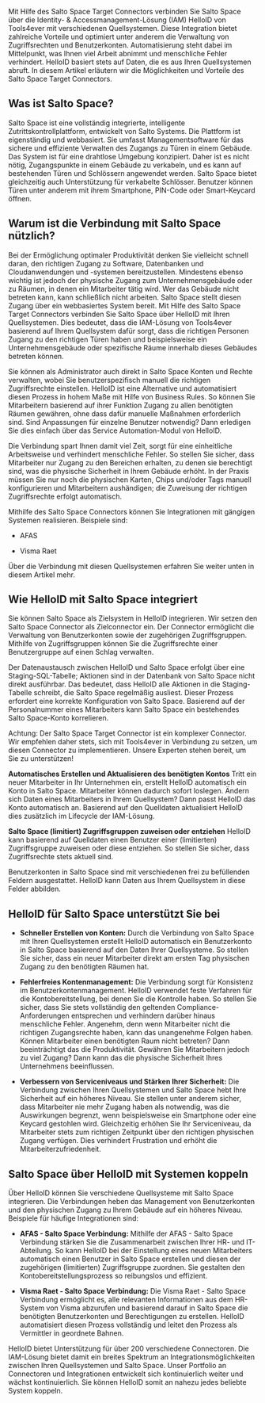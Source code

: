 Mit Hilfe des Salto Space Target Connectors verbinden Sie Salto Space über die Identity- & Accessmanagement-Lösung (IAM) HelloID von Tools4ever mit verschiedenen Quellsystemen. Diese Integration bietet zahlreiche Vorteile und optimiert unter anderem die Verwaltung von Zugriffsrechten und Benutzerkonten. Automatisierung steht dabei im Mittelpunkt, was Ihnen viel Arbeit abnimmt und menschliche Fehler verhindert. HelloID basiert stets auf Daten, die es aus Ihren Quellsystemen abruft. In diesem Artikel erläutern wir die Möglichkeiten und Vorteile des Salto Space Target Connectors.

## Was ist Salto Space?

Salto Space ist eine vollständig integrierte, intelligente Zutrittskontrollplattform, entwickelt von Salto Systems. Die Plattform ist eigenständig und webbasiert. Sie umfasst Managementsoftware für das sichere und effiziente Verwalten des Zugangs zu Türen in einem Gebäude. Das System ist für eine drahtlose Umgebung konzipiert. Daher ist es nicht nötig, Zugangspunkte in einem Gebäude zu verkabeln, und es kann auf bestehenden Türen und Schlössern angewendet werden. Salto Space bietet gleichzeitig auch Unterstützung für verkabelte Schlösser. Benutzer können Türen unter anderem mit ihrem Smartphone, PIN-Code oder Smart-Keycard öffnen.

## Warum ist die Verbindung mit Salto Space nützlich?

Bei der Ermöglichung optimaler Produktivität denken Sie vielleicht schnell daran, den richtigen Zugang zu Software, Datenbanken und Cloudanwendungen und -systemen bereitzustellen. Mindestens ebenso wichtig ist jedoch der physische Zugang zum Unternehmensgebäude oder zu Räumen, in denen ein Mitarbeiter tätig wird. Wer das Gebäude nicht betreten kann, kann schließlich nicht arbeiten. Salto Space stellt diesen Zugang über ein webbasiertes System bereit. Mit Hilfe des Salto Space Target Connectors verbinden Sie Salto Space über HelloID mit Ihren Quellsystemen. Dies bedeutet, dass die IAM-Lösung von Tools4ever basierend auf Ihrem Quellsystem dafür sorgt, dass die richtigen Personen Zugang zu den richtigen Türen haben und beispielsweise ein Unternehmensgebäude oder spezifische Räume innerhalb dieses Gebäudes betreten können.

Sie können als Administrator auch direkt in Salto Space Konten und Rechte verwalten, wobei Sie benutzerspezifisch manuell die richtigen Zugriffsrechte einstellen. HelloID ist eine Alternative und automatisiert diesen Prozess in hohem Maße mit Hilfe von Business Rules. So können Sie Mitarbeitern basierend auf ihrer Funktion Zugang zu allen benötigten Räumen gewähren, ohne dass dafür manuelle Maßnahmen erforderlich sind. Sind Anpassungen für einzelne Benutzer notwendig? Dann erledigen Sie dies einfach über das Service Automation-Modul von HelloID.

Die Verbindung spart Ihnen damit viel Zeit, sorgt für eine einheitliche Arbeitsweise und verhindert menschliche Fehler. So stellen Sie sicher, dass Mitarbeiter nur Zugang zu den Bereichen erhalten, zu denen sie berechtigt sind, was die physische Sicherheit in Ihrem Gebäude erhöht. In der Praxis müssen Sie nur noch die physischen Karten, Chips und/oder Tags manuell konfigurieren und Mitarbeitern aushändigen; die Zuweisung der richtigen Zugriffsrechte erfolgt automatisch.

Mithilfe des Salto Space Connectors können Sie Integrationen mit gängigen Systemen realisieren. Beispiele sind:

* AFAS

* Visma Raet

Über die Verbindung mit diesen Quellsystemen erfahren Sie weiter unten in diesem Artikel mehr.

## Wie HelloID mit Salto Space integriert

Sie können Salto Space als Zielsystem in HelloID integrieren. Wir setzen den Salto Space Connector als Zielconnector ein. Der Connector ermöglicht die Verwaltung von Benutzerkonten sowie der zugehörigen Zugriffsgruppen. Mithilfe von Zugriffsgruppen können Sie die Zugriffsrechte einer Benutzergruppe auf einen Schlag verwalten.

Der Datenaustausch zwischen HelloID und Salto Space erfolgt über eine Staging-SQL-Tabelle; Aktionen sind in der Datenbank von Salto Space nicht direkt ausführbar. Das bedeutet, dass HelloID alle Aktionen in die Staging-Tabelle schreibt, die Salto Space regelmäßig ausliest. Dieser Prozess erfordert eine korrekte Konfiguration von Salto Space. Basierend auf der Personalnummer eines Mitarbeiters kann Salto Space ein bestehendes Salto Space-Konto korrelieren.

Achtung: Der Salto Space Target Connector ist ein komplexer Connector. Wir empfehlen daher stets, sich mit Tools4ever in Verbindung zu setzen, um diesen Connector zu implementieren. Unsere Experten stehen bereit, um Sie zu unterstützen!

**Automatisches Erstellen und Aktualisieren des benötigten Kontos**
Tritt ein neuer Mitarbeiter in Ihr Unternehmen ein, erstellt HelloID automatisch ein Konto in Salto Space. Mitarbeiter können dadurch sofort loslegen. Ändern sich Daten eines Mitarbeiters in Ihrem Quellsystem? Dann passt HelloID das Konto automatisch an. Basierend auf den Quelldaten aktualisiert HelloID dies zusätzlich im Lifecycle der IAM-Lösung.

**Salto Space (limitiert) Zugriffsgruppen zuweisen oder entziehen**
HelloID kann basierend auf Quelldaten einen Benutzer einer (limitierten) Zugriffsgruppe zuweisen oder diese entziehen. So stellen Sie sicher, dass Zugriffsrechte stets aktuell sind.

Benutzerkonten in Salto Space sind mit verschiedenen frei zu befüllenden Feldern ausgestattet. HelloID kann Daten aus Ihrem Quellsystem in diese Felder abbilden.

## HelloID für Salto Space unterstützt Sie bei

* **Schneller Erstellen von Konten:** Durch die Verbindung von Salto Space mit Ihren Quellsystemen erstellt HelloID automatisch ein Benutzerkonto in Salto Space basierend auf den Daten Ihrer Quellsysteme. So stellen Sie sicher, dass ein neuer Mitarbeiter direkt am ersten Tag physischen Zugang zu den benötigten Räumen hat.

* **Fehlerfreies Kontenmanagement:** Die Verbindung sorgt für Konsistenz im Benutzerkontenmanagement. HelloID verwendet feste Verfahren für die Kontobereitstellung, bei denen Sie die Kontrolle haben. So stellen Sie sicher, dass Sie stets vollständig den geltenden Compliance-Anforderungen entsprechen und verhindern darüber hinaus menschliche Fehler. Angenehm, denn wenn Mitarbeiter nicht die richtigen Zugangsrechte haben, kann das unangenehme Folgen haben. Können Mitarbeiter einen benötigten Raum nicht betreten? Dann beeinträchtigt das die Produktivität. Gewähren Sie Mitarbeitern jedoch zu viel Zugang? Dann kann das die physische Sicherheit Ihres Unternehmens beeinflussen.

* **Verbessern von Serviceniveaus und Stärken Ihrer Sicherheit:** Die Verbindung zwischen Ihren Quellsystemen und Salto Space hebt Ihre Sicherheit auf ein höheres Niveau. Sie stellen unter anderem sicher, dass Mitarbeiter nie mehr Zugang haben als notwendig, was die Auswirkungen begrenzt, wenn beispielsweise ein Smartphone oder eine Keycard gestohlen wird. Gleichzeitig erhöhen Sie Ihr Serviceniveau, da Mitarbeiter stets zum richtigen Zeitpunkt über den richtigen physischen Zugang verfügen. Dies verhindert Frustration und erhöht die Mitarbeiterzufriedenheit.

## Salto Space über HelloID mit Systemen koppeln

Über HelloID können Sie verschiedene Quellsysteme mit Salto Space integrieren. Die Verbindungen heben das Management von Benutzerkonten und den physischen Zugang zu Ihrem Gebäude auf ein höheres Niveau. Beispiele für häufige Integrationen sind:

* **AFAS - Salto Space Verbindung:** Mithilfe der AFAS - Salto Space Verbindung stärken Sie die Zusammenarbeit zwischen Ihrer HR- und IT-Abteilung. So kann HelloID bei der Einstellung eines neuen Mitarbeiters automatisch einen Benutzer in Salto Space erstellen und diesen der zugehörigen (limitierten) Zugriffsgruppe zuordnen. Sie gestalten den Kontobereitstellungsprozess so reibungslos und effizient.

* **Visma Raet - Salto Space Verbindung:** Die Visma Raet - Salto Space Verbindung ermöglicht es, alle relevanten Informationen aus dem HR-System von Visma abzurufen und basierend darauf in Salto Space die benötigten Benutzerkonten und Berechtigungen zu erstellen. HelloID automatisiert diesen Prozess vollständig und leitet den Prozess als Vermittler in geordnete Bahnen.

HelloID bietet Unterstützung für über 200 verschiedene Connectoren. Die IAM-Lösung bietet damit ein breites Spektrum an Integrationsmöglichkeiten zwischen Ihren Quellsystemen und Salto Space. Unser Portfolio an Connectoren und Integrationen entwickelt sich kontinuierlich weiter und wächst kontinuierlich. Sie können HelloID somit an nahezu jedes beliebte System koppeln.